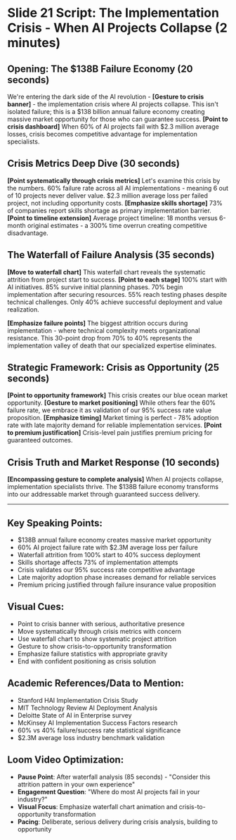 # Slide 21 Script: The Implementation Crisis - When AI Projects Collapse (2 minutes)

## Opening: The $138B Failure Economy (20 seconds)
We're entering the dark side of the AI revolution - **[Gesture to crisis banner]** - the implementation crisis where AI projects collapse. This isn't isolated failure; this is a $138 billion annual failure economy creating massive market opportunity for those who can guarantee success. **[Point to crisis dashboard]** When 60% of AI projects fail with $2.3 million average losses, crisis becomes competitive advantage for implementation specialists.

## Crisis Metrics Deep Dive (30 seconds)
**[Point systematically through crisis metrics]** Let's examine this crisis by the numbers. 60% failure rate across all AI implementations - meaning 6 out of 10 projects never deliver value. $2.3 million average loss per failed project, not including opportunity costs. **[Emphasize skills shortage]** 73% of companies report skills shortage as primary implementation barrier. **[Point to timeline extension]** Average project timeline: 18 months versus 6-month original estimates - a 300% time overrun creating competitive disadvantage.

## The Waterfall of Failure Analysis (35 seconds)
**[Move to waterfall chart]** This waterfall chart reveals the systematic attrition from project start to success. **[Point to each stage]** 100% start with AI initiatives. 85% survive initial planning phases. 70% begin implementation after securing resources. 55% reach testing phases despite technical challenges. Only 40% achieve successful deployment and value realization.

**[Emphasize failure points]** The biggest attrition occurs during implementation - where technical complexity meets organizational resistance. This 30-point drop from 70% to 40% represents the implementation valley of death that our specialized expertise eliminates.

## Strategic Framework: Crisis as Opportunity (25 seconds)
**[Point to opportunity framework]** This crisis creates our blue ocean market opportunity. **[Gesture to market positioning]** While others fear the 60% failure rate, we embrace it as validation of our 95% success rate value proposition. **[Emphasize timing]** Market timing is perfect - 78% adoption rate with late majority demand for reliable implementation services. **[Point to premium justification]** Crisis-level pain justifies premium pricing for guaranteed outcomes.

## Crisis Truth and Market Response (10 seconds)
**[Encompassing gesture to complete analysis]** When AI projects collapse, implementation specialists thrive. The $138B failure economy transforms into our addressable market through guaranteed success delivery.

---

## Key Speaking Points:
- $138B annual failure economy creates massive market opportunity
- 60% AI project failure rate with $2.3M average loss per failure
- Waterfall attrition from 100% start to 40% success deployment
- Skills shortage affects 73% of implementation attempts
- Crisis validates our 95% success rate competitive advantage
- Late majority adoption phase increases demand for reliable services
- Premium pricing justified through failure insurance value proposition

## Visual Cues:
- Point to crisis banner with serious, authoritative presence
- Move systematically through crisis metrics with concern
- Use waterfall chart to show systematic project attrition
- Gesture to show crisis-to-opportunity transformation
- Emphasize failure statistics with appropriate gravity
- End with confident positioning as crisis solution

## Academic References/Data to Mention:
- Stanford HAI Implementation Crisis Study
- MIT Technology Review AI Deployment Analysis
- Deloitte State of AI in Enterprise survey
- McKinsey AI Implementation Success Factors research
- 60% vs 40% failure/success rate statistical significance
- $2.3M average loss industry benchmark validation

## Loom Video Optimization:
- **Pause Point**: After waterfall analysis (85 seconds) - "Consider this attrition pattern in your own experience"
- **Engagement Question**: "Where do most AI projects fail in your industry?"
- **Visual Focus**: Emphasize waterfall chart animation and crisis-to-opportunity transformation
- **Pacing**: Deliberate, serious delivery during crisis analysis, building to opportunity
